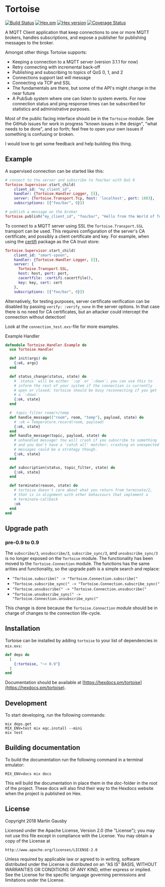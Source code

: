 # Tortoise

[![Build Status](https://semaphoreci.com/api/v1/gausby/tortoise/branches/master/badge.svg)](https://semaphoreci.com/gausby/tortoise)
[![Hex.pm](https://img.shields.io/hexpm/l/tortoise.svg "Apache 2.0 Licensed")](https://github.com/gausby/tortoise/blob/master/LICENSE)
[![Hex version](https://img.shields.io/hexpm/v/tortoise.svg "Hex version")](https://hex.pm/packages/tortoise)
[![Coverage Status](https://coveralls.io/repos/github/gausby/tortoise/badge.svg?branch=master)](https://coveralls.io/github/gausby/tortoise?branch=master)

A MQTT Client application that keep connections to one or more MQTT
brokers, handles subscriptions, and expose a publisher for publishing
messages to the broker.

Amongst other things Tortoise supports:

  - Keeping a connection to a MQTT server (version 3.1.1 for now)
  - Retry connecting with incremental back-off
  - Publishing and subscribing to topics of QoS 0, 1, and 2
  - Connections support last will message
  - Connecting via TCP and SSL
  - The fundamentals are there, but some of the API's might change in
    the near future
  - A PubSub system where one can listen to system events. For now
    connection status and ping response times can be subscribed for
    statistics and administrative purposes.

Most of the public facing interface should be in the `Tortoise`
module. See the GitHub issues for work in progress "known issues in
the design", "what needs to be done", and so forth; feel free to open
your own issues if something is confusing or broken.

I would love to get some feedback and help building this thing.

## Example

A supervised connection can be started like this:

``` elixir
# connect to the server and subscribe to foo/bar with QoS 0
Tortoise.Supervisor.start_child(
    client_id: "my_client_id",
    handler: {Tortoise.Handler.Logger, []},
    server: {Tortoise.Transport.Tcp, host: 'localhost', port: 1883},
    subscriptions: [{"foo/bar", 0}])

# publish a message on the broker
Tortoise.publish("my_client_id", "foo/bar", "Hello from the World of Tomorrow !", qos: 0)
```

To connect to a MQTT server using SSL the `Tortoise.Transport.SSL`
transport can be used. This requires configuration of the server's
CA certificate, and possibly a client certificate and key. For
example, when using the [certifi](https://hex.pm/packages/certifi)
package as the CA trust store:

``` elixir
Tortoise.Supervisor.start_child(
    client_id: "smart-spoon",
    handler: {Tortoise.Handler.Logger, []},
    server: {
      Tortoise.Transport.SSL,
      host: host, port: port,
      cacertfile: :certifi.cacertfile(),
      key: key, cert: cert
    },
    subscriptions: [{"foo/bar", 0}])
```

Alternatively, for testing purposes, server certificate verification
can be disabled by passing `verify: :verify_none` in the server
options. In that case there is no need for CA certificates, but an
attacker could intercept the connection without detection!

Look at the `connection_test.exs`-file for more examples.

Example Handler
```elixir
defmodule Tortoise.Handler.Example do
  use Tortoise.Handler

  def init(args) do
    {:ok, args}
  end

  def status_change(status, state) do
    # `status` will be either `:up` or `:down`; you can use this to
    # inform the rest of your system if the connection is currently
    # open or closed; tortoise should be busy reconnecting if you get
    # a `:down`
    {:ok, state}
  end

  #  topic filter room/+/temp
  def handle_message(["room", room, "temp"], payload, state) do
    # :ok = Temperature.record(room, payload)
    {:ok, state}
  end
  def handle_message(topic, payload, state) do
    # unhandled message! You will crash if you subscribe to something
    # and you don't have a 'catch all' matcher; crashing on unexpected
    # messages could be a strategy though.
    {:ok, state}
  end

  def subscription(status, topic_filter, state) do
    {:ok, state}
  end

  def terminate(reason, state) do
    # tortoise doesn't care about what you return from terminate/2,
    # that is in alignment with other behaviours that implement a
    # terminate-callback
    :ok
  end
end
```

## Upgrade path

### pre-0.9 to 0.9

The `subscribe/3`, `unsubscribe/3`, `subscribe_sync/3`, and
`unsubscribe_sync/3` is no longer exposed on the `Tortoise`
module. The functionality has been moved to the `Tortoise.Connection`
module. The functions has the same arities and functionality, so the
upgrade path is a simple search and replace:

  - `"Tortoise.subscribe(" -> "Tortoise.Connection.subscribe("`
  - `"Tortoise.subscribe_sync(" -> "Tortoise.Connection.subscribe_sync("`
  - `"Tortoise.unsubscribe(" -> "Tortoise.Connection.unsubscribe("`
  - `"Tortoise.unsubscribe_sync(" -> "Tortoise.Connection.unsubscribe_sync("`

This change is done because the `Tortoise.Connection` module should be
in charge of changes to the connection life-cycle.

## Installation

Tortoise can be installed by adding `tortoise` to your list of
dependencies in `mix.exs`:

```elixir
def deps do
  [
    {:tortoise, "~> 0.9"}
  ]
end
```

Documentation should be available at
[https://hexdocs.pm/tortoise](https://hexdocs.pm/tortoise).

## Development

To start developing, run the following commands:

```
mix deps.get
MIX_ENV=test mix eqc.install --mini
mix test
```

## Building documentation

To build the documentation run the following command in a terminal emulator:

``` shell
MIX_ENV=docs mix docs
```

This will build the documentation in place them in the *doc*-folder in
the root of the project. These docs will also find their way to the
Hexdocs website when the project is published on Hex.

## License

Copyright 2018 Martin Gausby

Licensed under the Apache License, Version 2.0 (the "License");
you may not use this file except in compliance with the License.
You may obtain a copy of the License at

    http://www.apache.org/licenses/LICENSE-2.0

Unless required by applicable law or agreed to in writing, software
distributed under the License is distributed on an "AS IS" BASIS,
WITHOUT WARRANTIES OR CONDITIONS OF ANY KIND, either express or implied.
See the License for the specific language governing permissions and
limitations under the License.
